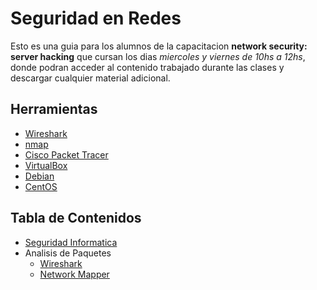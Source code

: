 # Seguridad en Redes

Esto es una guia para los alumnos de la capacitacion __network security: server hacking__ que cursan los dias _miercoles y viernes de 10hs a 12hs_, donde podran acceder al contenido trabajado durante las clases y descargar cualquier material adicional.

## Herramientas

* [Wireshark](https://www.wireshark.org/)
* [nmap](https://nmap.org/)
* [Cisco Packet Tracer](https://www.netacad.com/resources/lab-downloads?userLang=es-XL&courseLang=en-US)
* [VirtualBox](https://www.virtualbox.org/)
* [Debian](https://www.debian.org/)
* [CentOS](https://centos.org/)

## Tabla de Contenidos

* [Seguridad Informatica](./docs/security.md)
* Analisis de Paquetes
    * [Wireshark](./docs/wireshark.md)
    * [Network Mapper](./docs/nmap.md)